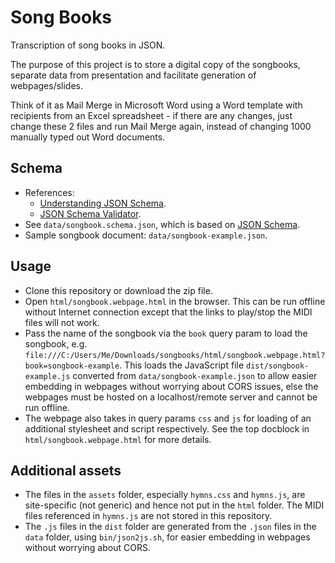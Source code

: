 # Song Books

Transcription of song books in JSON.

The purpose of this project is to store a digital copy of the songbooks, separate data from
presentation and facilitate generation of webpages/slides.

Think of it as Mail Merge in Microsoft Word using a Word template with recipients from an Excel
spreadsheet - if there are any changes, just change these 2 files and run Mail Merge again, instead
of changing 1000 manually typed out Word documents.

## Schema
- References:
    + [Understanding JSON Schema](https://json-schema.org/understanding-json-schema/index.html).
    + [JSON Schema Validator](https://www.jsonschemavalidator.net/).
- See `data/songbook.schema.json`, which is based on [JSON Schema](https://json-schema.org/).
- Sample songbook document: `data/songbook-example.json`.

## Usage
- Clone this repository or download the zip file.
- Open `html/songbook.webpage.html` in the browser. This can be run offline without Internet
  connection except that the links to play/stop the MIDI files will not work.
- Pass the name of the songbook via the `book` query param to load the songbook, e.g.
  `file:///C:/Users/Me/Downloads/songbooks/html/songbook.webpage.html?book=songbook-example`. This
  loads the JavaScript file `dist/songbook-example.js` converted from `data/songbook-example.json`
  to allow easier embedding in webpages without worrying about CORS issues, else the webpages
  must be hosted on a localhost/remote server and cannot be run offline.
- The webpage also takes in query params `css` and `js` for loading of an additional stylesheet and
  script respectively. See the top docblock in `html/songbook.webpage.html` for more details.

## Additional assets
- The files in the `assets` folder, especially `hymns.css` and `hymns.js`, are site-specific (not
  generic) and hence not put in the `html` folder. The MIDI files referenced in `hymns.js` are not
  stored in this repository.
- The `.js` files in the `dist` folder are generated from the `.json` files in the `data` folder,
  using `bin/json2js.sh`, for easier embedding in webpages without worrying about CORS.
